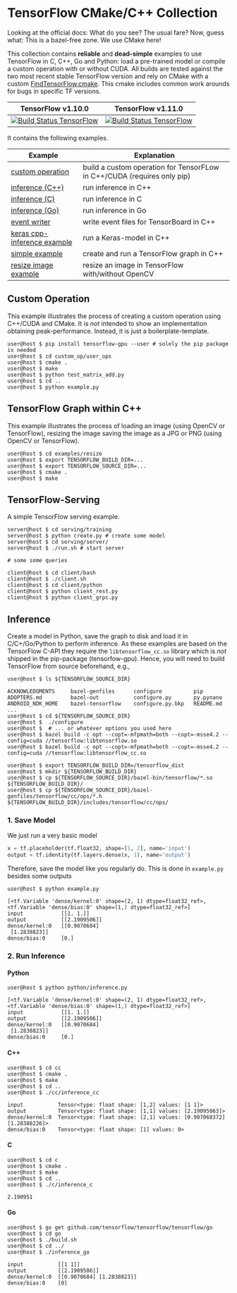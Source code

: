 # TensorFlow CMake/C++ Collection

Looking at the official docs: What do you see? The usual fare?
Now, guess what: This is a bazel-free zone. We use CMake here!

This collection contains **reliable** and **dead-simple** examples to use TensorFlow in C, C++, Go and Python: load a pre-trained model or compile a custom operation with or without CUDA. All builds are tested against the two most recent stable TensorFlow version and rely on CMake with a custom [FindTensorFlow.cmake](https://github.com/PatWie/tensorflow-cmake/blob/master/cmake/modules/FindTensorFlow.cmake). This cmake includes common work arounds for bugs in specific TF versions.

| TensorFlow v1.10.0 | TensorFlow v1.11.0 |
| ------ | ------ |
| [![Build Status TensorFlow](https://ci.patwie.com/api/badges/PatWie/tensorflow-cmake/status.svg)](http://ci.patwie.com/PatWie/tensorflow-cmake) | [![Build Status TensorFlow](https://ci.patwie.com/api/badges/PatWie/tensorflow-cmake/status.svg)](http://ci.patwie.com/PatWie/tensorflow-cmake) |

It contains the following examples.

| Example| Explanation |
| ------ | ------ |
| [custom operation](./custom_op)   | build a custom operation for TensorFLow in C++/CUDA (requires only pip) |
| [inference  (C++)](./inference/cc) | run inference in C++ |
| [inference  (C)](./inference/c) | run inference in C |
| [inference  (Go)](./inference/go) | run inference in Go |
| [event writer](./examples/event_writer)  | write event files for TensorBoard in C++ |
| [keras cpp-inference example](./examples/keras)  | run a Keras-model in C++ |
| [simple example](./examples/simple)  | create and run a TensorFlow graph in C++ |
| [resize image example](./examples/resize)  | resize an image in TensorFlow with/without OpenCV |


## Custom Operation

This example illustrates the process of creating a custom operation using C++/CUDA and CMake. It is *not* intended to show an implementation obtaining peak-performance. Instead, it is just a boilerplate-template.

```console
user@host $ pip install tensorflow-gpu --user # solely the pip package is needed
user@host $ cd custom_op/user_ops
user@host $ cmake .
user@host $ make
user@host $ python test_matrix_add.py
user@host $ cd ..
user@host $ python example.py
```

## TensorFlow Graph within C++

This example illustrates the process of loading an image (using OpenCV or TensorFlow), resizing the image  saving the image as a JPG or PNG (using OpenCV or TensorFlow).

```console
user@host $ cd examples/resize
user@host $ export TENSORFLOW_BUILD_DIR=...
user@host $ export TENSORFLOW_SOURCE_DIR=...
user@host $ cmake .
user@host $ make
```


## TensorFlow-Serving

A simple TensorFlow serving example.

```console
server@host $ cd serving/training
server@host $ python create.py # create some model
server@host $ cd serving/server/
server@host $ ./run.sh # start server

# some some queries

client@host $ cd client/bash
client@host $ ./client.sh
client@host $ cd client/python
client@host $ python client_rest.py
client@host $ python client_grpc.py
```

## Inference

Create a model in Python, save the graph to disk and load it in C/C+/Go/Python to perform inference. As these examples are based on the TensorFlow C-API they require the `libtensorflow_cc.so` library which is *not* shipped in the pip-package (tensorfow-gpu). Hence, you will need to build TensorFlow from source beforehand, e.g.,

```console
user@host $ ls ${TENSORFLOW_SOURCE_DIR}

ACKNOWLEDGMENTS     bazel-genfiles      configure          pip
ADOPTERS.md         bazel-out           configure.py       py.pynano
ANDROID_NDK_HOME    bazel-tensorflow    configure.py.bkp   README.md
...
user@host $ cd ${TENSORFLOW_SOURCE_DIR}
user@host $  ./configure
user@host $  # ... or whatever options you used here
user@host $ bazel build -c opt --copt=-mfpmath=both --copt=-msse4.2 --config=cuda //tensorflow:libtensorflow.so
user@host $ bazel build -c opt --copt=-mfpmath=both --copt=-msse4.2 --config=cuda //tensorflow:libtensorflow_cc.so

user@host $ export TENSORFLOW_BUILD_DIR=/tensorflow_dist
user@host $ mkdir ${TENSORFLOW_BUILD_DIR}
user@host $ cp ${TENSORFLOW_SOURCE_DIR}/bazel-bin/tensorflow/*.so ${TENSORFLOW_BUILD_DIR}/
user@host $ cp ${TENSORFLOW_SOURCE_DIR}/bazel-genfiles/tensorflow/cc/ops/*.h ${TENSORFLOW_BUILD_DIR}/includes/tensorflow/cc/ops/
```

### 1. Save Model

We just run a very basic model

```python
x = tf.placeholder(tf.float32, shape=[1, 2], name='input')
output = tf.identity(tf.layers.dense(x, 1), name='output')
```

Therefore, save the model like you regularly do. This is done in `example.py` besides some outputs

```console
user@host $ python example.py

[<tf.Variable 'dense/kernel:0' shape=(2, 1) dtype=float32_ref>, <tf.Variable 'dense/bias:0' shape=(1,) dtype=float32_ref>]
input            [[1. 1.]]
output           [[2.1909506]]
dense/kernel:0   [[0.9070684]
 [1.2838823]]
dense/bias:0     [0.]
```

### 2. Run Inference

#### Python

```console
user@host $ python python/inference.py

[<tf.Variable 'dense/kernel:0' shape=(2, 1) dtype=float32_ref>, <tf.Variable 'dense/bias:0' shape=(1,) dtype=float32_ref>]
input            [[1. 1.]]
output           [[2.1909506]]
dense/kernel:0   [[0.9070684]
 [1.2838823]]
dense/bias:0     [0.]
```

#### C++

```console
user@host $ cd cc
user@host $ cmake .
user@host $ make
user@host $ cd ..
user@host $ ./cc/inference_cc

input           Tensor<type: float shape: [1,2] values: [1 1]>
output          Tensor<type: float shape: [1,1] values: [2.19095063]>
dense/kernel:0  Tensor<type: float shape: [2,1] values: [0.907068372][1.28388226]>
dense/bias:0    Tensor<type: float shape: [1] values: 0>
```

#### C

```console
user@host $ cd c
user@host $ cmake .
user@host $ make
user@host $ cd ..
user@host $ ./c/inference_c

2.190951

```


#### Go

```console
user@host $ go get github.com/tensorflow/tensorflow/tensorflow/go
user@host $ cd go
user@host $ ./build.sh
user@host $ cd ../
user@host $ ./inference_go

input           [[1 1]]
output          [[2.1909506]]
dense/kernel:0  [[0.9070684] [1.2838823]]
dense/bias:0    [0]
```

